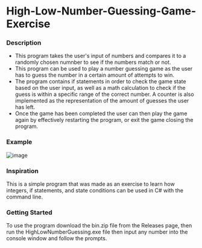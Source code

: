 # High-Low-Number-Guessing-Game-Exercise

### Description

- This program takes the user's input of numbers and compares it to a randomly chosen numnber to see if the numbers match or not.
- This program can be used to play a number guessing game as the user has to guess the number in a certain amount of attempts to win.
- The program contains if statements in order to check the game state based on the user input, as well as a math calculation to check if the guess is within a specific range of the correct number. A counter is also implemented as the representation of the amount of guesses the user has left.
- Once the game has been completed the user can then play the game again by effectively restarting the program, or exit the game closing the program.

### Example

![image](https://user-images.githubusercontent.com/62300593/212406814-e8c2b22a-562c-42f3-9a92-433633a3c776.png)

### Inspiration

This is a simple program that was made as an exercise to learn how integers, if statements, and state conditions can be used in C# with the command line.

### Getting Started

To use the program download the bin.zip file from the Releases page, then run the HighLowNumberGuessing.exe file then input any number into the console window and follow the prompts.
